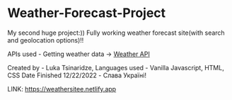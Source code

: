 # Weather-Forecast-Project

My second huge project:)) Fully working weather forecast site(with search and geolocation options)!!

APIs used -
Getting weather data -> [Weather API](https://open-meteo.com)

Created by - Luka Tsinaridze, Languages used - Vanilla Javascript, HTML, CSS
Date Finished 12/22/2022 - Слава Україні!


LINK: https://weathersitee.netlify.app

